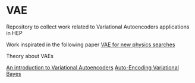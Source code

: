 # VAE
Repository to collect work related to Variational Autoencoders applications in HEP 

Work inspirated in the following paper 
[VAE for new physics searches](https://arxiv.org/abs/1811.10276)

Theory about VAEs 


[An introduction to Variational Autoencoders](https://arxiv.org/pdf/1906.02691)
[Auto-Encoding Variational Bayes](https://arxiv.org/pdf/1312.6114)

